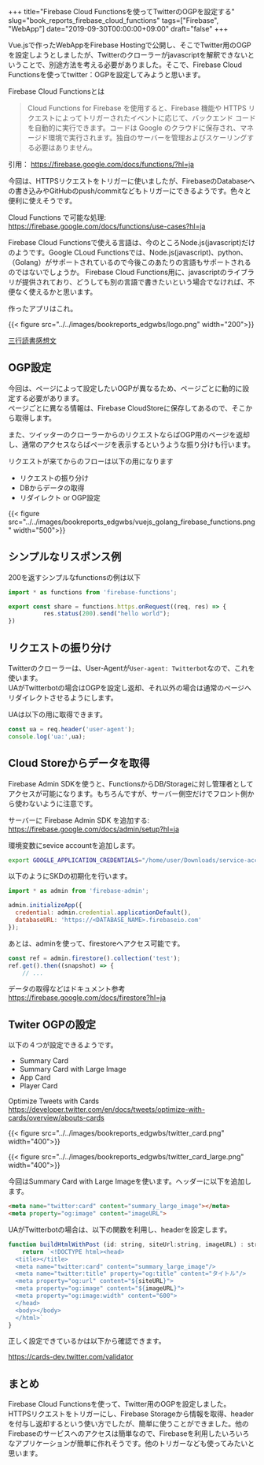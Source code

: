 +++
title="Firebase Cloud Functionsを使ってTwitterのOGPを設定する"
slug="book_reports_firebase_cloud_functions"
tags=["Firebase", "WebApp"]
date="2019-09-30T00:00:00+09:00"
draft="false"
+++

Vue.jsで作ったWebAppをFirebase Hostingで公開し、そこでTwitter用のOGPを設定しようとしましたが、Twitterのクローラーがjavascriptを解釈できないということで、別途方法を考える必要がありました。そこで、Firebase Cloud Functionsを使ってtwitter：OGPを設定してみようと思います。

Firebase Cloud Functionsとは

> Cloud Functions for Firebase を使用すると、Firebase 機能や HTTPS リクエストによってトリガーされたイベントに応じて、バックエンド コードを自動的に実行できます。コードは Google のクラウドに保存され、マネージド環境で実行されます。独自のサーバーを管理およびスケーリングする必要はありません。

引用： https://firebase.google.com/docs/functions/?hl=ja

今回は、HTTPSリクエストをトリガーに使いましたが、FirebaseのDatabaseへの書き込みやGitHubのpush/commitなどもトリガーにできるようです。色々と便利に使えそうです。

Cloud Functions で可能な処理:  
https://firebase.google.com/docs/functions/use-cases?hl=ja

Firebase Cloud Functionsで使える言語は、今のところNode.js(javascript)だけのようです。Google CLoud Functionsでは、Node.js(javascript)、python、（Golang）がサポートされているので今後このあたりの言語もサポートされるのではないでしょうか。
Firebase Cloud Functions用に、javascriptのライブラリが提供されており、どうしても別の言語で書きたいという場合でなければ、不便なく使えるかと思います。


作ったアプリはこれ。

{{< figure src="../../images/bookreports_edgwbs/logo.png" width="200">}}

[三行読書感想文](https://bookreports.edgwbs.net)


## OGP設定
今回は、ページによって設定したいOGPが異なるため、ページごとに動的に設定する必要があります。  
ページごとに異なる情報は、Firebase CloudStoreに保存してあるので、そこから取得します。  

また、ツイッターのクローラーからのリクエストならばOGP用のページを返却し、通常のアクセスならばページを表示するというような振り分けも行います。

リクエストが来てからのフローは以下の用になります

- リクエストの振り分け
- DBからデータの取得
- リダイレクト or OGP設定

{{< figure src="../../images/bookreports_edgwbs/vuejs_golang_firebase_functions.png" width="500">}}

## シンプルなリスポンス例
200を返すシンプルなfunctionsの例は以下

```javascript
import * as functions from 'firebase-functions';

export const share = functions.https.onRequest((req, res) => {
          res.status(200).send("hello world");
})
```

## リクエストの振り分け
Twitterのクローラーは、User-Agentが`User-agent: Twitterbot`なので、これを使います。  
UAがTwitterbotの場合はOGPを設定し返却、それ以外の場合は通常のページへリダイレクトさせるようにします。  

UAは以下の用に取得できます。 

```javascript
const ua = req.header('user-agent');
console.log('ua:',ua);
```

## Cloud Storeからデータを取得
Firebase Admin SDKを使うと、FunctionsからDB/Storageに対し管理者としてアクセスが可能になります。もちろんですが、サーバー側空だけでフロント側から使わないように注意です。

サーバーに Firebase Admin SDK を追加する:  
https://firebase.google.com/docs/admin/setup?hl=ja  

環境変数にsevice accountを追加します。

```bash
export GOOGLE_APPLICATION_CREDENTIALS="/home/user/Downloads/service-account-file.json"
```

以下のようにSKDの初期化を行います。

```javascript
import * as admin from 'firebase-admin';

admin.initializeApp({
  credential: admin.credential.applicationDefault(),
  databaseURL: 'https://<DATABASE_NAME>.firebaseio.com'
});
```

あとは、adminを使って、firestoreへアクセス可能です。

```javascript
const ref = admin.firestore().collection('test');
ref.get().then((snapshot) => {
	// ...
```

データの取得などはドキュメント参考  
https://firebase.google.com/docs/firestore?hl=ja

## Twiter OGPの設定
以下の４つが設定できるようです。  

- Summary Card
- Summary Card with Large Image
- App Card
- Player Card

Optimize Tweets with Cards  
https://developer.twitter.com/en/docs/tweets/optimize-with-cards/overview/abouts-cards

{{< figure src="../../images/bookreports_edgwbs/twitter_card.png" width="400">}}

{{< figure src="../../images/bookreports_edgwbs/twitter_card_large.png" width="400">}}

今回はSummary Card with Large Imageを使います。ヘッダーに以下を追加します。

```html
<meta name="twitter:card" content="summary_large_image"></meta>
<meta property="og:image" content="imageURL">
```

UAがTwitterbotの場合は、以下の関数を利用し、headerを設定します。

```javascript
function buildHtmlWithPost (id: string, siteUrl:string, imageURL) : string {
    return `<!DOCTYPE html><head>
  <title></title>
  <meta name="twitter:card" content="summary_large_image"/>
  <meta name="twitter:title" property="og:title" content="タイトル"/>
  <meta property="og:url" content="${siteURL}">
  <meta property="og:image" content="${imageURL}">
  <meta property="og:image:width" content="600"> 
  </head>
  <body></body>
  </html>`
}
```

正しく設定できているかは以下から確認できます。

https://cards-dev.twitter.com/validator

## まとめ
Firebase Cloud Functionsを使って、Twitter用のOGPを設定しました。  
HTTPSリクエストをトリガーにし、Firebase Storageから情報を取得、headerを付与し返却するという使い方でしたが、簡単に使うことができました。他のFirebaseのサービスへのアクセスは簡単なので、Firebaseを利用したいろいろなアプリケーションが簡単に作れそうです。他のトリガーなども使ってみたいと思います。
